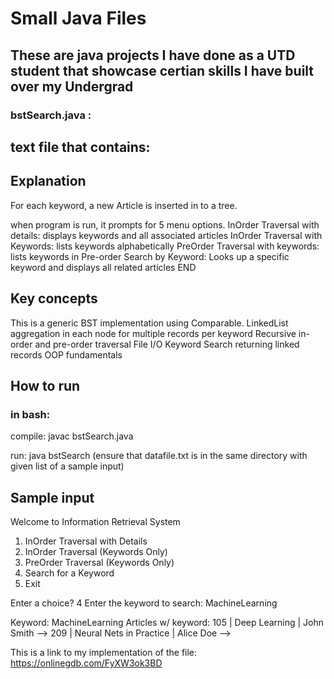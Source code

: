 # Small Java Files

## These are java projects I have done as a UTD student that showcase certian skills I have built over my Undergrad



### bstSearch.java :

## text file that contains:
<ArticleID>
<ArticleTitle>
<ArticleAuthor>
<NumberOfKeywords>
<Keyword1>
<Keyword2>

## Explanation

For each keyword, a new Article is inserted in to a tree.

when program is run, it prompts for 5 menu options.
InOrder Traversal with details: displays keywords and all associated articles
InOrder Traversal with Keywords: lists keywords alphabetically
PreOrder Traversal with keywords: lists keywords in Pre-order
Search by Keyword: Looks up a specific keyword and displays all related articles
END

## Key concepts
This is a generic BST implementation using Comparable<E>.
LinkedList aggregation in each node for multiple records per keyword
Recursive in-order and pre-order traversal
File I/O
Keyword Search returning linked records
OOP fundamentals

## How to run

### in bash:

compile:
javac bstSearch.java

run:
java bstSearch
(ensure that datafile.txt is in the same directory with given list of a sample input)

## Sample input

Welcome to Information Retrieval System

1. InOrder Traversal with Details
2. InOrder Traversal (Keywords Only)
3. PreOrder Traversal (Keywords Only)
4. Search for a Keyword
5. Exit

Enter a choice? 4
Enter the keyword to search: MachineLearning

Keyword: MachineLearning
Articles w/ keyword:
     105 | Deep Learning | John Smith -->
     209 | Neural Nets in Practice | Alice Doe -->

This is a link to my implementation of the file:
https://onlinegdb.com/FyXW3ok3BD
